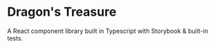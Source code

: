 # Dragon's Treasure

A React component library built in Typescript with Storybook & built-in tests.

